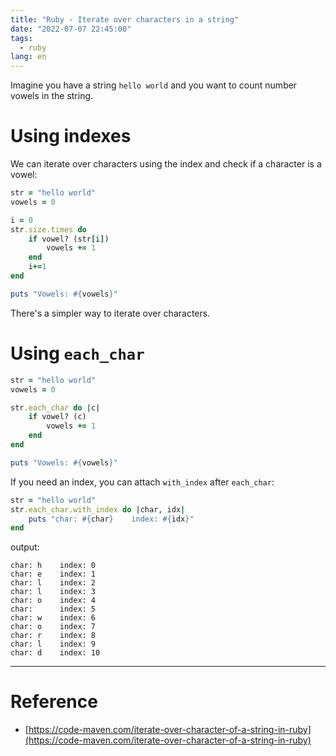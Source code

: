 ```yaml
---
title: "Ruby - Iterate over characters in a string"
date: "2022-07-07 22:45:00"
tags:
  - ruby
lang: en
---
```


Imagine you have a string `hello world` and you want to count number vowels in the string.

# Using indexes
We can iterate over characters using the index and check if a character is a vowel:
```rb
str = "hello world"
vowels = 0

i = 0
str.size.times do
    if vowel? (str[i])
        vowels += 1
    end
    i+=1
end

puts "Vowels: #{vowels}"

```

There's a simpler way to iterate over characters.

# Using `each_char`
```rb
str = "hello world"
vowels = 0

str.each_char do |c|
    if vowel? (c)
        vowels += 1
    end
end

puts "Vowels: #{vowels}"
```

If you need an index, you can attach `with_index` after `each_char`:

```rb
str = "hello world"
str.each_char.with_index do |char, idx|
    puts "char: #{char}    index: #{idx}"
end
```

output: 
```text
char: h    index: 0
char: e    index: 1
char: l    index: 2
char: l    index: 3
char: o    index: 4
char:      index: 5
char: w    index: 6
char: o    index: 7
char: r    index: 8
char: l    index: 9
char: d    index: 10
```

---

# Reference

- [https://code-maven.com/iterate-over-character-of-a-string-in-ruby](https://code-maven.com/iterate-over-character-of-a-string-in-ruby)